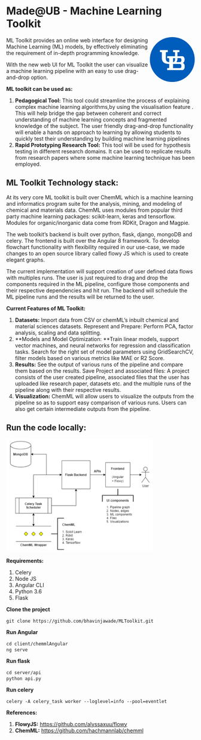 # Made@UB - Machine Learning Toolkit
<img src="ub_logo.jpg" align="right"
     alt="Size Limit logo by Anton Lovchikov" width="120" height="120"
     style="border-radius:100px;">

ML Toolkit provides an online web interface for designing Machine Learning (ML) models, by effectively eliminating the requirement of  in-depth programming knowledge. 

With the new web UI for ML Toolkit the user can visualize a machine learning pipeline with an easy to use drag-and-drop option.

**ML toolkit can be used as:**

1. **Pedagogical Tool:** This tool could streamline the process of explaining complex machine learning algorithms,by using the visualisation feature . This will help bridge the gap between coherent and correct understanding of machine learning concepts and fragmented knowledge of the subject. The user friendly drag-and-drop functionality will enable a hands on approach to learning by allowing students to quickly test their understanding by building machine learning pipelines 
2. **Rapid Prototyping Research Tool:** This tool will be used for hypothesis testing in different research domains. It can be used to replicate results from research papers where some machine learning technique has been employed. 

## ML Toolkit Technology stack:

At its very core ML toolkit is built over ChemML which is a machine learning and informatics program suite for the analysis, mining, and modeling of chemical and materials data. ChemML uses modules from popular third party machine learning packages: scikit-learn, keras and tensorflow. Modules for organic/inorganic data come from RDKit, Dragon and Magpie.

The web toolkit’s backend is built over python, flask, django, mongoDB and celery. The frontend is built over the Angular 8 framework. To develop flowchart functionality with flexibility required in our use-case, we made changes to an open source library called flowy JS which is used to create elegant graphs.

The current implementation will support creation of user defined data flows with multiples runs. The user is just required to drag and drop the components required in the ML pipeline, configure those components and their respective dependencies and hit run. The backend will schedule the ML pipeline runs and the results will be returned to the user.

**Current Features of ML Toolkit:**

1. **Datasets:** Import data from CSV or chemML’s inbuilt chemical and material sciences datasets.
Represent and Prepare: Perform PCA, factor analysis, scaling and data splitting.
2. **Models and Model Optimization: **Train linear models, support vector machines, and neural networks for regression and classification tasks. Search for the right set of model parameters using GridSearchCV, filter models based on various metrics like MAE or R2 Score.
3. **Results:** See the output of various runs of the pipeline and compare them based on the results.
Save Project and associated files: A project consists of the user created pipeline, associated files that the user has uploaded like research paper, datasets etc. and  the multiple runs of the pipeline along with their respective results.
4. **Visualization:** ChemML will allow users to visualize the outputs from the pipeline so as to support easy comparison of various runs. Users can also get certain intermediate outputs from the pipeline.

## Run the code locally:
<img src="arch.png" height="300">

**Requirements:**
1. Celery
2. Node JS
3. Angular CLI
4. Python 3.6
5. Flask
   

**Clone the project**
```
git clone https://github.com/bhavinjawade/MLToolkit.git
```

**Run Angular**
```
cd client/chemmlAngular
ng serve
```

**Run flask**
```
cd server/api
python api.py
```

**Run celery**
```
celery -A celery_task worker --loglevel=info --pool=eventlet
```

**References:**
1. **FlowyJS:** https://github.com/alyssaxuu/flowy
2. **ChemML:** https://github.com/hachmannlab/chemml